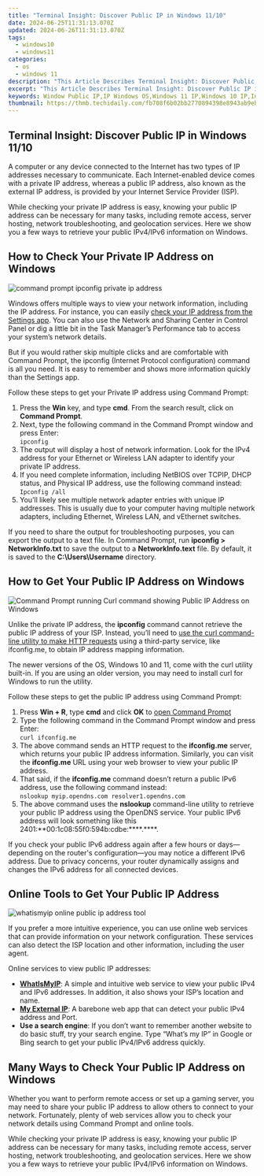 ```yaml
---
title: "Terminal Insight: Discover Public IP in Windows 11/10"
date: 2024-06-25T11:31:13.070Z
updated: 2024-06-26T11:31:13.070Z
tags:
  - windows10
  - windows11
categories:
  - os
  - windows 11
description: "This Article Describes Terminal Insight: Discover Public IP in Windows 11/10"
excerpt: "This Article Describes Terminal Insight: Discover Public IP in Windows 11/10"
keywords: Window Public IP,IP Windows OS,Windows 11 IP,Windows 10 IP,Insight Public IP,Terminal IP View,Discovering Windows IP
thumbnail: https://thmb.techidaily.com/fb708f6b02bb2770894398e8943ab9eb4326fec35c13c96d34e093f48763187e.jpg
---
```


## Terminal Insight: Discover Public IP in Windows 11/10

 A computer or any device connected to the Internet has two types of IP addresses necessary to communicate. Each Internet-enabled device comes with a private IP address, whereas a public IP address, also known as the external IP address, is provided by your Internet Service Provider (ISP).

 While checking your private IP address is easy, knowing your public IP address can be necessary for many tasks, including remote access, server hosting, network troubleshooting, and geolocation services. Here we show you a few ways to retrieve your public IPv4/IPv6 information on Windows.

## How to Check Your Private IP Address on Windows

![command prompt ipconfig private ip address](https://static1.makeuseofimages.com/wordpress/wp-content/uploads/2023/08/command-prompt-ipconfig-private-ip-address.jpg)

 Windows offers multiple ways to view your network information, including the IP address. For instance, you can easily [check your IP address from the Settings app](https://www.makeuseof.com/tag/find-ip-address-windows-10/). You can also use the Network and Sharing Center in Control Panel or dig a little bit in the Task Manager’s Performance tab to access your system’s network details.

 But if you would rather skip multiple clicks and are comfortable with Command Prompt, the ipconfig (Internet Protocol configuration) command is all you need. It is easy to remember and shows more information quickly than the Settings app.

 Follow these steps to get your Private IP address using Command Prompt:

1. Press the **Win** key, and type **cmd**. From the search result, click on **Command Prompt**.
2. Next, type the following command in the Command Prompt window and press Enter:  
`ipconfig`
3. The output will display a host of network information. Look for the IPv4 address for your Ethernet or Wireless LAN adapter to identify your private IP address.
4. If you need complete information, including NetBIOS over TCPIP, DHCP status, and Physical IP address, use the following command instead:  
`Ipconfig /all`
5. You’ll likely see multiple network adapter entries with unique IP addresses. This is usually due to your computer having multiple network adapters, including Ethernet, Wireless LAN, and vEthernet switches.

 If you need to share the output for troubleshooting purposes, you can export the output to a text file. In Command Prompt, run **ipconfig > NetworkInfo.txt** to save the output to a **NetworkInfo.text** file. By default, it is saved to the **C:\\Users\\Username** directory.

## How to Get Your Public IP Address on Windows

![Command Prompt running Curl command showing Public IP Address on Windows](https://static1.makeuseofimages.com/wordpress/wp-content/uploads/2023/08/command-prompt-public-ip-address-curl.jpg)

 Unlike the private IP address, the **ipconfig** command cannot retrieve the public IP address of your ISP. Instead, you’ll need to [use the curl command-line utility to make HTTP requests](https://www.makeuseof.com/curl-how-make-http-requests/) using a third-party service, like ifconfig.me, to obtain IP address mapping information.

 The newer versions of the OS, Windows 10 and 11, come with the curl utility built-in. If you are using an older version, you may need to install curl for Windows to run the utility.

 Follow these steps to get the public IP address using Command Prompt:

1. Press **Win + R**, type **cmd** and click **OK** to [open Command Prompt](https://www.makeuseof.com/windows-11-open-command-prompt/)
2. Type the following command in the Command Prompt window and press Enter:  
`curl ifconfig.me`
3. The above command sends an HTTP request to the **ifconfig.me** server, which returns your public IP address information. Similarly, you can visit the **ifconfig.me** URL using your web browser to view your public IP address.
4. That said, if the **ifconfig.me** command doesn’t return a public IPv6 address, use the following command instead:  
`nslookup myip.opendns.com resolver1.opendns.com`
5. The above command uses the **nslookup** command-line utility to retrieve your public IP address using the OpenDNS service. Your public IPv6 address will look something like this 2401:\*\*00:1c08:55f0:594b:cdbe:\*\*\*\*.\*\*\*\*.

 If you check your public IPv6 address again after a few hours or days—depending on the router's configuration—you may notice a different IPv6 address. Due to privacy concerns, your router dynamically assigns and changes the IPv6 address for all connected devices.

## Online Tools to Get Your Public IP Address

![whatismyip online public ip address tool](https://static1.makeuseofimages.com/wordpress/wp-content/uploads/2023/08/whatismyip-online-public-ip-address-tool.jpg)

 If you prefer a more intuitive experience, you can use online web services that can provide information on your network configuration. These services can also detect the ISP location and other information, including the user agent.

 Online services to view public IP addresses:

* **[WhatIsMyIP](https://www.whatismyip.com/)**: A simple and intuitive web service to view your public IPv4 and IPv6 addresses. In addition, it also shows your ISP’s location and name.
* [**My External IP**](https://myexternalip.com/): A barebone web app that can detect your public IPv4 address and Port.
* **Use a search engine**: If you don’t want to remember another website to do basic stuff, try your search engine. Type “What’s my IP” in Google or Bing search to get your public IPv4/IPv6 address quickly.

## Many Ways to Check Your Public IP Address on Windows

 Whether you want to perform remote access or set up a gaming server, you may need to share your public IP address to allow others to connect to your network. Fortunately, plenty of web services allow you to check your network details using Command Prompt and online tools.

 While checking your private IP address is easy, knowing your public IP address can be necessary for many tasks, including remote access, server hosting, network troubleshooting, and geolocation services. Here we show you a few ways to retrieve your public IPv4/IPv6 information on Windows.



<ins class="adsbygoogle"
      style="display:block"
      data-ad-client="ca-pub-7571918770474297"
      data-ad-slot="8358498916"
      data-ad-format="auto"
      data-full-width-responsive="true"></ins>